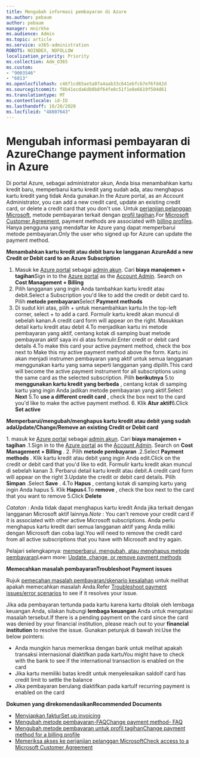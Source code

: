 ```yaml
---
title: Mengubah informasi pembayaran di Azure
ms.author: pebaum
author: pebaum
manager: mnirkhe
ms.audience: Admin
ms.topic: article
ms.service: o365-administration
ROBOTS: NOINDEX, NOFOLLOW
localization_priority: Priority
ms.collection: Adm_O365
ms.custom:
- "9003546"
- "6813"
ms.openlocfilehash: c46f1cd65ae5a07a4aab33c641ebfcb7ef6fd42d
ms.sourcegitcommit: f8b41ecda6db0b8f64fe0c51f1e8e6619f504d61
ms.translationtype: MT
ms.contentlocale: id-ID
ms.lasthandoff: 10/28/2020
ms.locfileid: "48807643"
---
```

# <a name="change-payment-information-in-azure"></a><span data-ttu-id="4693e-102">Mengubah informasi pembayaran di Azure</span><span class="sxs-lookup"><span data-stu-id="4693e-102">Change payment information in Azure</span></span>

<span data-ttu-id="4693e-103">Di portal Azure, sebagai administrator akun, Anda bisa menambahkan kartu kredit baru, memperbarui kartu kredit yang sudah ada, atau menghapus kartu kredit yang tidak Anda gunakan.</span><span class="sxs-lookup"><span data-stu-id="4693e-103">In the Azure portal, as an Account Administrator, you can add a new credit card, update an existing credit card, or delete a credit card that you don't use.</span></span> <span data-ttu-id="4693e-104">Untuk [perjanjian pelanggan Microsoft](https://docs.microsoft.com/azure/billing/billing-how-to-change-credit-card?WT.mc_id=Portal-Microsoft_Azure_Support#check-access-to-a-microsoft-customer-agreement), metode pembayaran terkait dengan [profil tagihan](https://docs.microsoft.com/azure/billing/billing-how-to-change-credit-card?WT.mc_id=Portal-Microsoft_Azure_Support#change-payment-method-for-a-billing-profile).</span><span class="sxs-lookup"><span data-stu-id="4693e-104">For [Microsoft Customer Agreement](https://docs.microsoft.com/azure/billing/billing-how-to-change-credit-card?WT.mc_id=Portal-Microsoft_Azure_Support#check-access-to-a-microsoft-customer-agreement), payment methods are associated with [billing profiles](https://docs.microsoft.com/azure/billing/billing-how-to-change-credit-card?WT.mc_id=Portal-Microsoft_Azure_Support#change-payment-method-for-a-billing-profile).</span></span> <span data-ttu-id="4693e-105">Hanya pengguna yang mendaftar ke Azure yang dapat memperbarui metode pembayaran.</span><span class="sxs-lookup"><span data-stu-id="4693e-105">Only the user who signed up for Azure can update the payment method.</span></span>

<span data-ttu-id="4693e-106">**Menambahkan kartu kredit atau debit baru ke langganan Azure**</span><span class="sxs-lookup"><span data-stu-id="4693e-106">**Add a new Credit or Debit card to an Azure Subscription**</span></span>

1. <span data-ttu-id="4693e-107">Masuk ke [Azure portal](https://portal.azure.com/) sebagai [admin akun](https://docs.microsoft.com/azure/billing/billing-subscription-transfer?WT.mc_id=Portal-Microsoft_Azure_Support#whoisaa). Cari **biaya manajemen + tagihan**</span><span class="sxs-lookup"><span data-stu-id="4693e-107">Sign in to the [Azure portal](https://portal.azure.com/) as the [Account Admin](https://docs.microsoft.com/azure/billing/billing-subscription-transfer?WT.mc_id=Portal-Microsoft_Azure_Support#whoisaa). Search on **Cost Management + Billing**</span></span>
2. <span data-ttu-id="4693e-108">Pilih langganan yang ingin Anda tambahkan kartu kredit atau debit.</span><span class="sxs-lookup"><span data-stu-id="4693e-108">Select a Subscription you'd like to add the credit or debit card to.</span></span> <span data-ttu-id="4693e-109">Pilih **metode pembayaran**</span><span class="sxs-lookup"><span data-stu-id="4693e-109">Select **Payment methods**</span></span>
3. <span data-ttu-id="4693e-110">Di sudut kiri atas, pilih + untuk menambahkan kartu.</span><span class="sxs-lookup"><span data-stu-id="4693e-110">In the top-left corner, select + to add a card.</span></span> <span data-ttu-id="4693e-111">Formulir kartu kredit akan muncul di sebelah kanan.</span><span class="sxs-lookup"><span data-stu-id="4693e-111">A credit card form will appear on the right.</span></span> <span data-ttu-id="4693e-112">Masukkan detail kartu kredit atau debit 4.To menjadikan kartu ini metode pembayaran yang aktif, centang kotak di samping buat metode pembayaran aktif saya ini di atas formulir.</span><span class="sxs-lookup"><span data-stu-id="4693e-112">Enter credit or debit card details 4.To make this card your active payment method, check the box next to Make this my active payment method above the form.</span></span> <span data-ttu-id="4693e-113">Kartu ini akan menjadi instrumen pembayaran yang aktif untuk semua langganan menggunakan kartu yang sama seperti langganan yang dipilih.</span><span class="sxs-lookup"><span data-stu-id="4693e-113">This card will become the active payment instrument for all subscriptions using the same card as the selected subscription.</span></span> <span data-ttu-id="4693e-114">Pilih **berikutnya** 5.to **menggunakan kartu kredit yang berbeda** , centang kotak di samping kartu yang ingin Anda jadikan metode pembayaran yang aktif.</span><span class="sxs-lookup"><span data-stu-id="4693e-114">Select **Next** 5.To **use a different credit card** , check the box next to the card you'd like to make the active payment method.</span></span>
<span data-ttu-id="4693e-115">6. Klik **Atur aktif**</span><span class="sxs-lookup"><span data-stu-id="4693e-115">6.Click **Set active**</span></span>

<span data-ttu-id="4693e-116">**Memperbarui/mengubah/menghapus kartu kredit atau debit yang sudah ada**</span><span class="sxs-lookup"><span data-stu-id="4693e-116">**Update/Change/Remove an existing Credit or Debit card**</span></span>

<span data-ttu-id="4693e-117">1. masuk ke [Azure portal](https://portal.azure.com/) sebagai [admin akun](https://docs.microsoft.com/azure/billing/billing-subscription-transfer?WT.mc_id=Portal-Microsoft_Azure_Support#whoisaa). Cari **biaya manajemen + tagihan** .</span><span class="sxs-lookup"><span data-stu-id="4693e-117">1.Sign in to the [Azure portal](https://portal.azure.com/) as the [Account Admin](https://docs.microsoft.com/azure/billing/billing-subscription-transfer?WT.mc_id=Portal-Microsoft_Azure_Support#whoisaa). Search on **Cost Management + Billing** .</span></span>
<span data-ttu-id="4693e-118">2. Pilih **metode pembayaran** .</span><span class="sxs-lookup"><span data-stu-id="4693e-118">2.Select **Payment methods** .</span></span> <span data-ttu-id="4693e-119">Klik kartu kredit atau debit yang ingin Anda edit.</span><span class="sxs-lookup"><span data-stu-id="4693e-119">Click on the credit or debit card that you'd like to edit.</span></span> <span data-ttu-id="4693e-120">Formulir kartu kredit akan muncul di sebelah kanan 3. Perbarui detail kartu kredit atau debit.</span><span class="sxs-lookup"><span data-stu-id="4693e-120">A credit card form will appear on the right 3.Update the credit or debit card details.</span></span> <span data-ttu-id="4693e-121">Pilih **Simpan** .</span><span class="sxs-lookup"><span data-stu-id="4693e-121">Select **Save** .</span></span>
<span data-ttu-id="4693e-122">4.To **Hapus** , centang kotak di samping kartu yang ingin Anda hapus 5. Klik **Hapus**</span><span class="sxs-lookup"><span data-stu-id="4693e-122">4.To **remove** , check the box next to the card that you want to remove 5.Click **Delete**</span></span>

<span data-ttu-id="4693e-123">_Catatan_ : Anda tidak dapat menghapus kartu kredit Anda jika terkait dengan langganan Microsoft aktif lainnya.</span><span class="sxs-lookup"><span data-stu-id="4693e-123">_Note_ : You can't remove your credit card if it is associated with other active Microsoft subscriptions.</span></span> <span data-ttu-id="4693e-124">Anda perlu menghapus kartu kredit dari semua langganan aktif yang Anda miliki dengan Microsoft dan coba lagi.</span><span class="sxs-lookup"><span data-stu-id="4693e-124">You will need to remove the credit card from all active subscriptions that you have with Microsoft and try again.</span></span>

<span data-ttu-id="4693e-125">Pelajari selengkapnya: [memperbarui, mengubah, atau menghapus metode pembayaran](https://docs.microsoft.com/azure/billing/billing-how-to-change-credit-card?WT.mc_id=Portal-Microsoft_Azure_Support)</span><span class="sxs-lookup"><span data-stu-id="4693e-125">Learn more: [Update, change, or remove payment methods](https://docs.microsoft.com/azure/billing/billing-how-to-change-credit-card?WT.mc_id=Portal-Microsoft_Azure_Support)</span></span>

<span data-ttu-id="4693e-126">**Memecahkan masalah pembayaran**</span><span class="sxs-lookup"><span data-stu-id="4693e-126">**Troubleshoot Payment issues**</span></span>

<span data-ttu-id="4693e-127">Rujuk [pemecahan masalah pembayaran/skenario kesalahan](https://support.microsoft.com/help/4505172/troubleshooting-payment-issues) untuk melihat apakah memecahkan masalah Anda.</span><span class="sxs-lookup"><span data-stu-id="4693e-127">Refer [Troubleshoot payment issues/error scenarios](https://support.microsoft.com/help/4505172/troubleshooting-payment-issues) to see if it resolves your issue.</span></span>

<span data-ttu-id="4693e-128">Jika ada pembayaran tertunda pada kartu karena kartu ditolak oleh lembaga keuangan Anda, silakan hubungi **lembaga keuangan** Anda untuk mengatasi masalah tersebut.</span><span class="sxs-lookup"><span data-stu-id="4693e-128">If there is a pending payment on the card since the card was denied by your financial institution, please reach out to your **financial institution** to resolve the issue.</span></span> <span data-ttu-id="4693e-129">Gunakan petunjuk di bawah ini:</span><span class="sxs-lookup"><span data-stu-id="4693e-129">Use the below pointers:</span></span>

- <span data-ttu-id="4693e-130">Anda mungkin harus memeriksa dengan bank untuk melihat apakah transaksi internasional diaktifkan pada kartu</span><span class="sxs-lookup"><span data-stu-id="4693e-130">You might have to check with the bank to see if the international transaction is enabled on the card</span></span>
- <span data-ttu-id="4693e-131">Jika kartu memiliki batas kredit untuk menyelesaikan saldo</span><span class="sxs-lookup"><span data-stu-id="4693e-131">If card has credit limit to settle the balance</span></span>
- <span data-ttu-id="4693e-132">Jika pembayaran berulang diaktifkan pada kartu</span><span class="sxs-lookup"><span data-stu-id="4693e-132">If recurring payment is enabled on the card</span></span>

<span data-ttu-id="4693e-133">**Dokumen yang direkomendasikan**</span><span class="sxs-lookup"><span data-stu-id="4693e-133">**Recommended Documents**</span></span>

- [<span data-ttu-id="4693e-134">Menyiapkan faktur</span><span class="sxs-lookup"><span data-stu-id="4693e-134">Set up invoicing</span></span>](https://azure.microsoft.com/pricing/invoicing/)
- [<span data-ttu-id="4693e-135">Mengubah metode pembayaran-FAQ</span><span class="sxs-lookup"><span data-stu-id="4693e-135">Change payment method- FAQ</span></span>](https://docs.microsoft.com/azure/billing/billing-how-to-change-credit-card?WT.mc_id=Portal-Microsoft_Azure_Support#frequently-asked-questions)
- [<span data-ttu-id="4693e-136">Mengubah metode pembayaran untuk profil tagihan</span><span class="sxs-lookup"><span data-stu-id="4693e-136">Change payment method for a billing profile</span></span>](https://docs.microsoft.com/azure/billing/billing-how-to-change-credit-card?WT.mc_id=Portal-Microsoft_Azure_Support#change-payment-method-for-a-billing-profile)
- [<span data-ttu-id="4693e-137">Memeriksa akses ke perjanjian pelanggan Microsoft</span><span class="sxs-lookup"><span data-stu-id="4693e-137">Check access to a Microsoft Customer Agreement</span></span>](https://docs.microsoft.com/azure/billing/billing-how-to-change-credit-card?WT.mc_id=Portal-Microsoft_Azure_Support#check-access-to-a-microsoft-customer-agreement)